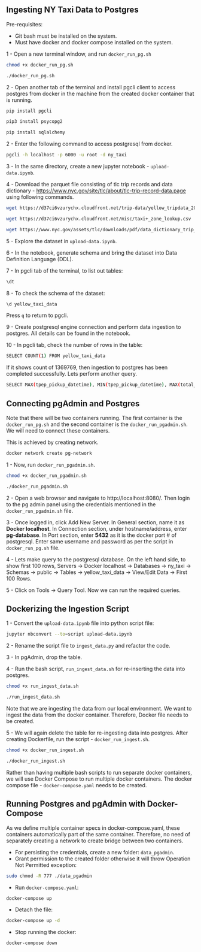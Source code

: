 ## Ingesting NY Taxi Data to Postgres

Pre-requisites:

- Git bash must be installed on the system.
- Must have docker and docker compose installed on the system.

1 - Open a new terminal window, and run `docker_run_pg.sh`

```bash
chmod +x docker_run_pg.sh
```

```bash
./docker_run_pg.sh
```

2 - Open another tab of the terminal and install pgcli client to access postgres from docker in the machine from the created docker container that is running.

```bash
pip install pgcli

pip3 install psycopg2

pip install sqlalchemy
```

2 - Enter the following command to access postgresql from docker.

```bash
pgcli -h localhost -p 6000 -u root -d ny_taxi
```

3 - In the same directory, create a new jupyter notebook - `upload-data.ipynb`.

4 - Download the parquet file consisting of tlc trip records and data dictionary - https://www.nyc.gov/site/tlc/about/tlc-trip-record-data.page using following commands.

```bash
wget https://d37ci6vzurychx.cloudfront.net/trip-data/yellow_tripdata_2021-01.parquet
```

```bash
wget https://d37ci6vzurychx.cloudfront.net/misc/taxi+_zone_lookup.csv
```

```bash
wget https://www.nyc.gov/assets/tlc/downloads/pdf/data_dictionary_trip_records_yellow.pdf
```

5 - Explore the dataset in `upload-data.ipynb`.

6 - In the notebook, generate schema and bring the dataset into Data Definition Language (DDL).

7 - In pgcli tab of the terminal, to list out tables:

```bash
\dt
```

8 - To check the schema of the dataset:

```bash
\d yellow_taxi_data
```

Press `q` to return to pgcli.

9 - Create postgresql engine connection and perform data ingestion to postgres. All details can be found in the notebook.

10 - In pgcli tab, check the number of rows in the table:

```bash
SELECT COUNT(1) FROM yellow_taxi_data
```

If it shows count of 1369769, then ingestion to postgres has been completed successfully. Lets perform another query.

```bash
SELECT MAX(tpep_pickup_datetime), MIN(tpep_pickup_datetime), MAX(total_amount) FROM yellow_taxi_data
```

## Connecting pgAdmin and Postgres

Note that there will be two containers running. The first container is the `docker_run_pg.sh` and the second container is the `docker_run_pgadmin.sh`. We will need to connect these containers.

This is achieved by creating network.

```bash
docker network create pg-network
```

1 - Now, run `docker_run_pgadmin.sh`.

```bash
chmod +x docker_run_pgadmin.sh
```

```bash
./docker_run_pgadmin.sh
```

2 - Open a web browser and navigate to http://localhost:8080/. Then login to the pg admin panel using the credentials mentioned in the `docker_run_pgadmin.sh` file.

3 - Once logged in, click Add New Server. In General section, name it as **Docker localhost**. In Connection section, under hostname/address, enter **pg-database**. In Port section, enter **5432** as it is the docker port # of postgresql. Enter same username and password as per the script in `docker_run_pg.sh` file.

4 - Lets make query to the postgresql database. On the left hand side, to show first 100 rows, Servers -> Docker localhost -> Databases -> ny_taxi -> Schemas -> public -> Tables -> yellow_taxi_data -> View/Edit Data -> First 100 Rows.

5 - Click on Tools -> Query Tool. Now we can run the required queries.

## Dockerizing the Ingestion Script

1 - Convert the `upload-data.ipynb` file into python script file:

```bash
jupyter nbconvert --to=script upload-data.ipynb
```

2 - Rename the script file to `ingest_data.py` and refactor the code.

3 - In pgAdmin, drop the table.

4 - Run the bash script, `run_ingest_data.sh` for re-inserting the data into postgres.

```bash
chmod +x run_ingest_data.sh
```

```bash
./run_ingest_data.sh
```

Note that we are ingesting the data from our local environment. We want to ingest the data from the docker container. Therefore, Docker file needs to be created.

5 - We will again delete the table for re-ingesting data into postgres. After creating Dockerfile, run the script - `docker_run_ingest.sh`.

```bash
chmod +x docker_run_ingest.sh
```

```bash
./docker_run_ingest.sh
```

Rather than having multiple bash scripts to run separate docker containers, we will use Docker Compose to run multiple docker containers. The docker compose file - `docker-compose.yaml` needs to be created.

## Running Postgres and pgAdmin with Docker-Compose

As we define multiple container specs in docker-compose.yaml, these containers automatically part of the same container. Therefore, no need of separately creating a network to create bridge between two containers.

- For persisting the credentials, create a new folder: `data_pgadmin`.
- Grant permission to the created folder otherwise it will throw Operation Not Permitted exception:

```bash
sudo chmod -R 777 ./data_pgadmin
```

- Run `docker-compose.yaml`:

```bash
docker-compose up
```

- Detach the file:

```bash
docker-compose up -d
```

- Stop running the docker:

```bash
docker-compose down
```
